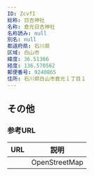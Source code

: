 ```yaml
---
ID: ZcvfI
総称: 日吉神社
名称: 倉光日吉神社
名称読み: null
別名: null
都道府県: 石川県
区域: 白山市
緯度: 36.51366
経度: 136.570562
郵便番号: 9240865
住所: 石川県白山市倉光１丁目１
---
```


## その他

### 参考URL

| URL | 説明          |
| --- | ------------- |
|     | OpenStreetMap |
